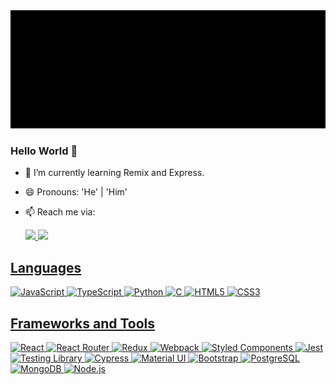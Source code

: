 <img src="https://github.com/sshnuke333/sshnuke333/blob/main/assets/banner.gif" alt="animated banner that says nikhil bhargav - web developer">

### Hello World 👋

- 🌱 I’m currently learning Remix and Express.
- 😄 Pronouns: 'He' | 'Him'
- 📫 Reach me via:

  <a href='https://www.linkedin.com/in/nikhilbhargav'> <img src='https://img.shields.io/badge/LinkedIn-0077B5?style=for-the-badge&logo=linkedin&logoColor=white'> </a>
  <a href='mailto:sshnuke@protonmail.com&subject=Hello%20from%20github'> <img src='https://img.shields.io/badge/ProtonMail-8B89CC?style=for-the-badge&logo=protonmail&logoColor=white'>

## Languages

![JavaScript](https://img.shields.io/badge/-JavaScript-black?style=for-the-badge&logo=javascript)
![TypeScript](https://img.shields.io/badge/TypeScript-black?style=for-the-badge&logo=typescript&logoColor=3178c6)
![Python](https://img.shields.io/badge/-Python-black?style=for-the-badge&logo=python)
![C](https://img.shields.io/badge/-C-black?style=for-the-badge&logo=c)
![HTML5](https://img.shields.io/badge/-HTML5-black?style=for-the-badge&logo=html5)
![CSS3](https://img.shields.io/badge/-CSS3-black?style=for-the-badge&logo=css3&logoColor=blue)

## Frameworks and Tools

![React](https://img.shields.io/badge/React-black?style=for-the-badge&logo=react)
![React Router](https://img.shields.io/badge/React_Router-black?style=for-the-badge&logo=react-router)
![Redux](https://img.shields.io/badge/Redux-black?style=for-the-badge&logo=redux&logoColor=593D88)
![Webpack](https://img.shields.io/badge/webpack-black?style=for-the-badge&logo=webpack)
![Styled Components](https://img.shields.io/badge/styled--components-black?style=for-the-badge&logo=styled-components)
![Jest](https://img.shields.io/badge/Jest-black?style=for-the-badge&logo=Jest)
![Testing Library](https://img.shields.io/badge/testing%20library-black?style=for-the-badge&logo=testing-library&logoColor=red)
![Cypress](https://img.shields.io/badge/Cypress-black?style=for-the-badge&logo=Cypress)
![Material UI](https://img.shields.io/badge/Material--UI-black?style=for-the-badge&logo=material-ui)
![Bootstrap](https://img.shields.io/badge/-Bootstrap-black?style=for-the-badge&logo=bootstrap)
![PostgreSQL](https://img.shields.io/badge/-PostgreSQL-black?style=for-the-badge&logo=postgresql)
![MongoDB](https://img.shields.io/badge/MongoDB-black?style=for-the-badge&logo=MongoDB)
![Node.js](https://img.shields.io/badge/Node.js-black?style=for-the-badge&logo=Node.js)

